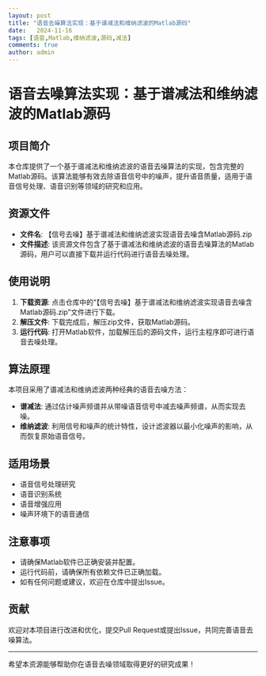 ```yaml
---
layout: post
title: "语音去噪算法实现：基于谱减法和维纳滤波的Matlab源码"
date:   2024-11-16
tags: [语音,Matlab,维纳滤波,源码,减法]
comments: true
author: admin
---
```

# 语音去噪算法实现：基于谱减法和维纳滤波的Matlab源码

## 项目简介

本仓库提供了一个基于谱减法和维纳滤波的语音去噪算法的实现，包含完整的Matlab源码。该算法能够有效去除语音信号中的噪声，提升语音质量，适用于语音信号处理、语音识别等领域的研究和应用。

## 资源文件

- **文件名**: 【信号去噪】基于谱减法和维纳滤波实现语音去噪含Matlab源码.zip
- **文件描述**: 该资源文件包含了基于谱减法和维纳滤波的语音去噪算法的Matlab源码，用户可以直接下载并运行代码进行语音去噪处理。

## 使用说明

1. **下载资源**: 点击仓库中的“【信号去噪】基于谱减法和维纳滤波实现语音去噪含Matlab源码.zip”文件进行下载。
2. **解压文件**: 下载完成后，解压zip文件，获取Matlab源码。
3. **运行代码**: 打开Matlab软件，加载解压后的源码文件，运行主程序即可进行语音去噪处理。

## 算法原理

本项目采用了谱减法和维纳滤波两种经典的语音去噪方法：

- **谱减法**: 通过估计噪声频谱并从带噪语音信号中减去噪声频谱，从而实现去噪。
- **维纳滤波**: 利用信号和噪声的统计特性，设计滤波器以最小化噪声的影响，从而恢复原始语音信号。

## 适用场景

- 语音信号处理研究
- 语音识别系统
- 语音增强应用
- 噪声环境下的语音通信

## 注意事项

- 请确保Matlab软件已正确安装并配置。
- 运行代码前，请确保所有依赖文件已正确加载。
- 如有任何问题或建议，欢迎在仓库中提出Issue。

## 贡献

欢迎对本项目进行改进和优化，提交Pull Request或提出Issue，共同完善语音去噪算法。

---

希望本资源能够帮助你在语音去噪领域取得更好的研究成果！